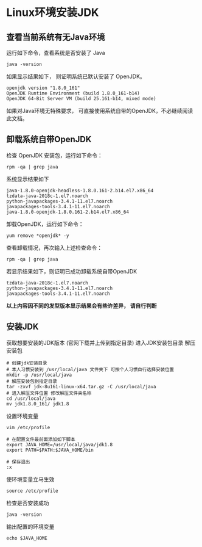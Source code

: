 # Linux环境安装JDK
## 查看当前系统有无Java环境
运行如下命令，查看系统是否安装了 Java
```
java -version
```
如果显示结果如下， 则证明系统已默认安装了 OpenJDK。
```
openjdk version "1.8.0_161"
OpenJDK Runtime Environment (build 1.8.0_161-b14)
OpenJDK 64-Bit Server VM (build 25.161-b14, mixed mode)
```
如果对Java环境无特殊要求， 可直接使用系统自带的OpenJDK，不必继续阅读此文档。
## 卸载系统自带OpenJDK
检查 OpenJDK 安装包，运行如下命令：
```
rpm -qa | grep java 
```
系统显示结果如下
```
java-1.8.0-openjdk-headless-1.8.0.161-2.b14.el7.x86_64
tzdata-java-2018c-1.el7.noarch
python-javapackages-3.4.1-11.el7.noarch
javapackages-tools-3.4.1-11.el7.noarch
java-1.8.0-openjdk-1.8.0.161-2.b14.el7.x86_64
```
卸载OpenJDK，运行如下命令：
```
yum remove *openjdk* -y
```
查看卸载情况，再次输入上述检查命令：
```
rpm -qa | grep java 
```
若显示结果如下，则证明已成功卸载系统自带OpenJDK
```
tzdata-java-2018c-1.el7.noarch
python-javapackages-3.4.1-11.el7.noarch
javapackages-tools-3.4.1-11.el7.noarch
```
**以上内容因不同的发型版本显示结果会有些许差异， 请自行判断**
## 安装JDK
获取想要安装的JDK版本  (官网下载并上传到指定目录)
进入JDK安装包目录 解压安装包
```
# 创建jdk安装目录
# 本人习惯安装到 /usr/local/java 文件夹下 可按个人习惯自行选择安装位置
mkdir -p /usr/local/java
# 解压安装包到指定目录
tar -zxvf jdk-8u161-linux-x64.tar.gz -C /usr/local/java
# 进入解压文件位置 修改解压文件夹名称
cd /usr/local/java
mv jdk1.8.0_161/ jdk1.8
```
设置环境变量
```
vim /etc/profile

# 在配置文件最前面添加如下脚本
export JAVA_HOME=/usr/local/java/jdk1.8
export PATH=$PATH:$JAVA_HOME/bin

# 保存退出
:x
```
使环境变量立马生效
```
source /etc/profile
```
检查是否安装成功
```
java -version
```
输出配置的环境变量
```
echo $JAVA_HOME
```
